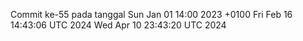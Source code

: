 Commit ke-55 pada tanggal Sun Jan 01 14:00 2023 +0100
Fri Feb 16 14:43:06 UTC 2024
Wed Apr 10 23:43:20 UTC 2024
